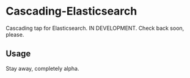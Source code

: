 # Cascading-Elasticsearch

Cascading tap for Elasticsearch. IN DEVELOPMENT. Check back soon, please.

## Usage

Stay away, completely alpha.
